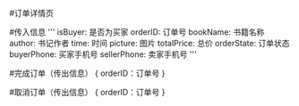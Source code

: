 #订单详情页

#传入信息
'''
    isBuyer: 是否为买家
    orderID: 订单号
    bookName: 书籍名称
    author: 书记作者
    time: 时间
    picture: 图片
    totalPrice: 总价
    orderState: 订单状态
    buyerPhone: 买家手机号
    sellerPhone: 卖家手机号
'''

#完成订单（传出信息）
{
    orderID：订单号
}

#取消订单（传出信息）
{
    orderID：订单号
}
